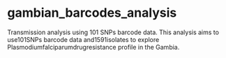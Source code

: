 # gambian_barcodes_analysis
Transmission analysis using 101 SNPs barcode data. This analysis aims to use101SNPs barcode data and1591isolates to explore Plasmodiumfalciparumdrugresistance profile in the Gambia.
